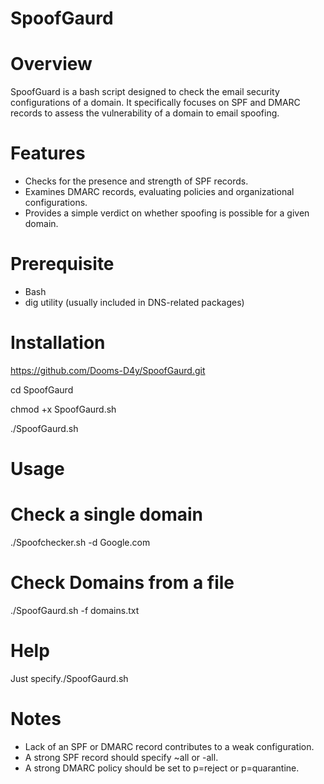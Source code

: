 # SpoofGaurd

# Overview 
SpoofGuard is a bash script designed to check the email security configurations of a domain. It specifically focuses on SPF and DMARC records to assess the vulnerability of a domain to email spoofing. 

# Features 

* Checks for the presence and strength of SPF records.
* Examines DMARC records, evaluating policies and organizational configurations.
* Provides a simple verdict on whether spoofing is possible for a given domain.

# Prerequisite 
* Bash
* dig utility (usually included in DNS-related packages)

# Installation 

https://github.com/Dooms-D4y/SpoofGaurd.git

cd SpoofGaurd 

chmod +x SpoofGaurd.sh

./SpoofGaurd.sh

# Usage 
# Check a single domain 
./Spoofchecker.sh -d Google.com

# Check Domains from a file
./SpoofGaurd.sh -f domains.txt

# Help 

Just specify./SpoofGaurd.sh 

# Notes
* Lack of an SPF or DMARC record contributes to a weak configuration.
* A strong SPF record should specify ~all or -all.
* A strong DMARC policy should be set to p=reject or p=quarantine.


